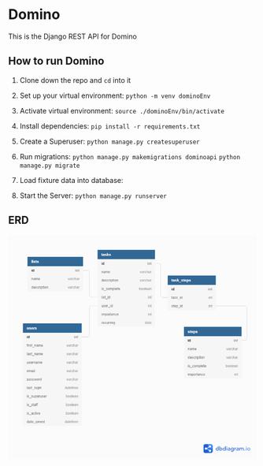 # Domino
This is the Django REST API for Domino

## How to run Domino

1. Clone down the repo and `cd` into it
1. Set up your virtual environment:
   `python -m venv dominoEnv`
1. Activate virtual environment:
   `source ./dominoEnv/bin/activate`
1. Install dependencies:
   `pip install -r requirements.txt`
1. Create a Superuser:
   `python manage.py createsuperuser`
1. Run migrations:
   `python manage.py makemigrations dominoapi`
   `python manage.py migrate`
1. Load fixture data into database:

1. Start the Server:
   `python manage.py runserver`

## ERD
![ERD](./Domino.png)